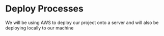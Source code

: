 # Deploy Processes

We will be using AWS to deploy our project onto a server and will also be deploying locally to our machine
